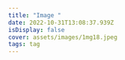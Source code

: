 ```yaml
---
title: "Image "
date: 2022-10-31T13:08:37.939Z
isDisplay: false
cover: assets/images/1mg18.jpeg
tags: tag
---
```

